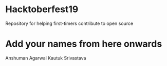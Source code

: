 # Hacktoberfest19
Repository for helping first-timers contribute to open source

# Add your names from here onwards

Anshuman Agarwal
Kautuk Srivastava
